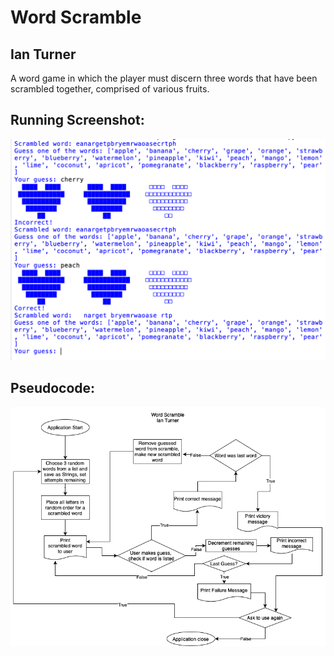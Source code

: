 # Word Scramble
## Ian Turner

A word game in which the player must discern three words that have been scrambled together, comprised of various fruits.

## Running Screenshot:

![Screenshot of the running application.](https://github.com/Ian-Turner4/AdvCompProg24/blob/main/images/WordScrambleRunning.png?raw=true)

## Pseudocode:

![Screenshot of the class diagram used in development.](https://github.com/Ian-Turner4/AdvCompProg24/blob/main/images/WordScrambleDiagram.png?raw=true)
